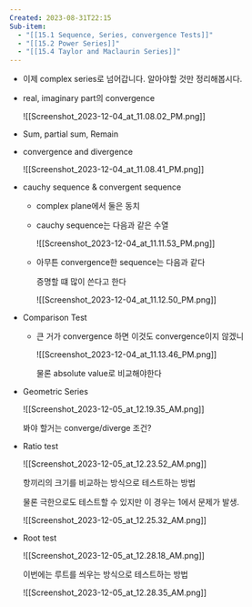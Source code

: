 ```yaml
---
Created: 2023-08-31T22:15
Sub-item:
  - "[[15.1 Sequence, Series, convergence Tests]]"
  - "[[15.2 Power Series]]"
  - "[[15.4 Taylor and Maclaurin Series]]"
---
```

- 이제 complex series로 넘어갑니다. 알아야할 것만 정리해봅시다.
- real, imaginary part의 convergence
    
    ![[Screenshot_2023-12-04_at_11.08.02_PM.png]]
    
- Sum, partial sum, Remain
- convergence and divergence
    
    ![[Screenshot_2023-12-04_at_11.08.41_PM.png]]
    
- cauchy sequence & convergent sequence
    - complex plane에서 둘은 동치
    - cauchy sequence는 다음과 같은 수열
        
        ![[Screenshot_2023-12-04_at_11.11.53_PM.png]]
        
    - 아무튼 convergence한 sequence는 다음과 같다
        
        증명할 떄 많이 쓴다고 한다
        
        ![[Screenshot_2023-12-04_at_11.12.50_PM.png]]
        
- Comparison Test
    - 큰 거가 convergence 하면 이것도 convergence이지 않겠니
        
        ![[Screenshot_2023-12-04_at_11.13.46_PM.png]]
        
        물론 absolute value로 비교해야한다
        
- Geometric Series
    
    ![[Screenshot_2023-12-05_at_12.19.35_AM.png]]
    
    봐야 할거는 converge/diverge 조건?
    
- Ratio test
    
    ![[Screenshot_2023-12-05_at_12.23.52_AM.png]]
    
    항끼리의 크기를 비교하는 방식으로 테스트하는 방법
    
    물론 극한으로도 테스트할 수 있지만 이 경우는 1에서 문제가 발생.
    
    ![[Screenshot_2023-12-05_at_12.25.32_AM.png]]
    
- Root test
    
    ![[Screenshot_2023-12-05_at_12.28.18_AM.png]]
    
    이번에는 루트를 씌우는 방식으로 테스트하는 방법
    
    ![[Screenshot_2023-12-05_at_12.28.35_AM.png]]